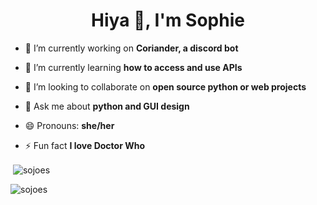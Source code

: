 <h1 align="center">Hiya 👋, I'm Sophie</h1>

- 🔭 I’m currently working on **Coriander, a discord bot**

- 🌱 I’m currently learning **how to access and use APIs**

- 👯 I’m looking to collaborate on **open source python or web projects**

- 💬 Ask me about **python and GUI design**

- 😄 Pronouns: **she/her**

- ⚡ Fun fact **I love Doctor Who**

<p>&nbsp;<img align="center" src="https://github-readme-stats.vercel.app/api?username=sojoes&show_icons=true&locale=en" alt="sojoes" /></p>

<p><img align="center" src="https://github-readme-streak-stats.herokuapp.com/?user=sojoes&" alt="sojoes" /></p>
